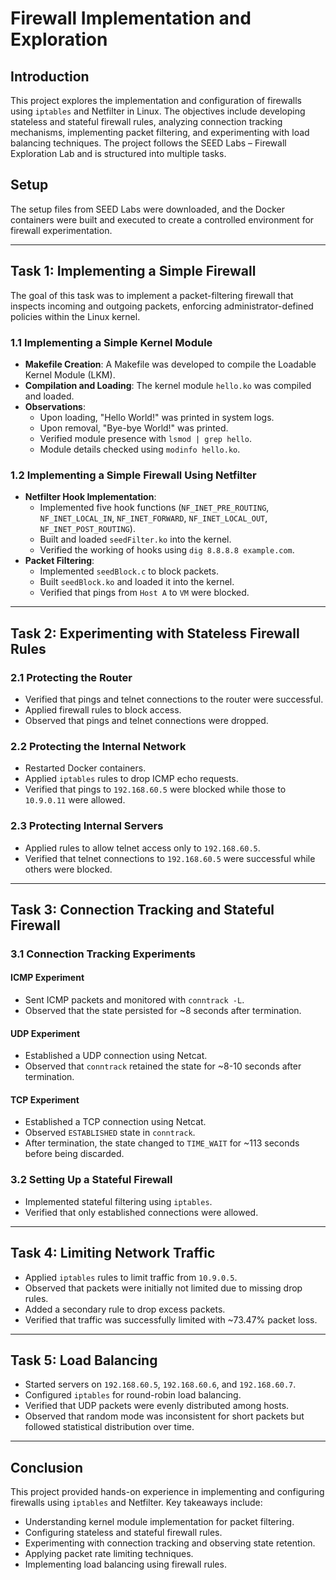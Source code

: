 # Firewall Implementation and Exploration

## Introduction
This project explores the implementation and configuration of firewalls using `iptables` and Netfilter in Linux. The objectives include developing stateless and stateful firewall rules, analyzing connection tracking mechanisms, implementing packet filtering, and experimenting with load balancing techniques. The project follows the SEED Labs – Firewall Exploration Lab and is structured into multiple tasks.

## Setup
The setup files from SEED Labs were downloaded, and the Docker containers were built and executed to create a controlled environment for firewall experimentation.

---
## Task 1: Implementing a Simple Firewall
The goal of this task was to implement a packet-filtering firewall that inspects incoming and outgoing packets, enforcing administrator-defined policies within the Linux kernel.

### 1.1 Implementing a Simple Kernel Module
- **Makefile Creation**: A Makefile was developed to compile the Loadable Kernel Module (LKM).
- **Compilation and Loading**: The kernel module `hello.ko` was compiled and loaded.
- **Observations**:
  - Upon loading, "Hello World!" was printed in system logs.
  - Upon removal, "Bye-bye World!" was printed.
  - Verified module presence with `lsmod | grep hello`.
  - Module details checked using `modinfo hello.ko`.

### 1.2 Implementing a Simple Firewall Using Netfilter
- **Netfilter Hook Implementation**:
  - Implemented five hook functions (`NF_INET_PRE_ROUTING`, `NF_INET_LOCAL_IN`, `NF_INET_FORWARD`, `NF_INET_LOCAL_OUT`, `NF_INET_POST_ROUTING`).
  - Built and loaded `seedFilter.ko` into the kernel.
  - Verified the working of hooks using `dig 8.8.8.8 example.com`.
- **Packet Filtering**:
  - Implemented `seedBlock.c` to block packets.
  - Built `seedBlock.ko` and loaded it into the kernel.
  - Verified that pings from `Host A` to `VM` were blocked.

---
## Task 2: Experimenting with Stateless Firewall Rules
### 2.1 Protecting the Router
- Verified that pings and telnet connections to the router were successful.
- Applied firewall rules to block access.
- Observed that pings and telnet connections were dropped.

### 2.2 Protecting the Internal Network
- Restarted Docker containers.
- Applied `iptables` rules to drop ICMP echo requests.
- Verified that pings to `192.168.60.5` were blocked while those to `10.9.0.11` were allowed.

### 2.3 Protecting Internal Servers
- Applied rules to allow telnet access only to `192.168.60.5`.
- Verified that telnet connections to `192.168.60.5` were successful while others were blocked.

---
## Task 3: Connection Tracking and Stateful Firewall
### 3.1 Connection Tracking Experiments
#### ICMP Experiment
- Sent ICMP packets and monitored with `conntrack -L`.
- Observed that the state persisted for ~8 seconds after termination.

#### UDP Experiment
- Established a UDP connection using Netcat.
- Observed that `conntrack` retained the state for ~8-10 seconds after termination.

#### TCP Experiment
- Established a TCP connection using Netcat.
- Observed `ESTABLISHED` state in `conntrack`.
- After termination, the state changed to `TIME_WAIT` for ~113 seconds before being discarded.

### 3.2 Setting Up a Stateful Firewall
- Implemented stateful filtering using `iptables`.
- Verified that only established connections were allowed.

---
## Task 4: Limiting Network Traffic
- Applied `iptables` rules to limit traffic from `10.9.0.5`.
- Observed that packets were initially not limited due to missing drop rules.
- Added a secondary rule to drop excess packets.
- Verified that traffic was successfully limited with ~73.47% packet loss.

---
## Task 5: Load Balancing
- Started servers on `192.168.60.5`, `192.168.60.6`, and `192.168.60.7`.
- Configured `iptables` for round-robin load balancing.
- Verified that UDP packets were evenly distributed among hosts.
- Observed that random mode was inconsistent for short packets but followed statistical distribution over time.

---
## Conclusion
This project provided hands-on experience in implementing and configuring firewalls using `iptables` and Netfilter. Key takeaways include:
- Understanding kernel module implementation for packet filtering.
- Configuring stateless and stateful firewall rules.
- Experimenting with connection tracking and observing state retention.
- Applying packet rate limiting techniques.
- Implementing load balancing using firewall rules.
